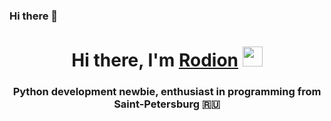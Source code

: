 ### Hi there 👋

<h1 align="center">Hi there, I'm <a href="https://daniilshat.ru/" target="_blank">Rodion</a> 
<img src="https://github.com/blackcater/blackcater/raw/main/images/Hi.gif" height="32"/></h1>
<h3 align="center">Python development newbie, enthusiast in programming from Saint-Petersburg 🇷🇺</h3>

<!--
**nuprivetlepta/nuprivetlepta** is a ✨ _special_ ✨ repository because its `README.md` (this file) appears on your GitHub profile.

Here are some ideas to get you started:

- 🔭 I’m currently working on ...
- 🌱 I’m currently learning ...
- 👯 I’m looking to collaborate on ...
- 🤔 I’m looking for help with C++
- 💬 Ask me about ...
- 📫 How to reach me: ...
- 😄 Pronouns: ...
- ⚡ Fun fact: ...
-->

